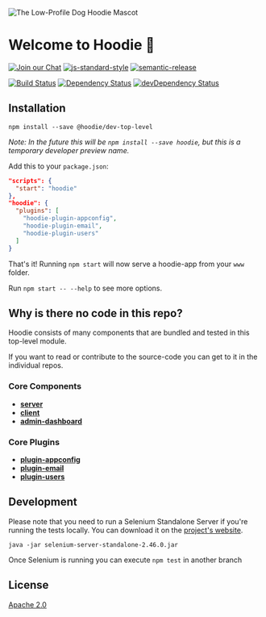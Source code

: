 ![The Low-Profile Dog Hoodie Mascot](https://avatars1.githubusercontent.com/u/1888826?v=3&s=200)

# Welcome to Hoodie 🎉

[![Join our Chat](https://img.shields.io/badge/Chat-IRC%20or%20Slack-blue.svg)](http://hood.ie/chat)
[![js-standard-style](https://img.shields.io/badge/code%20style-standard-brightgreen.svg?style=flat)](https://github.com/feross/standard)
[![semantic-release](https://img.shields.io/badge/%20%20%F0%9F%93%A6%F0%9F%9A%80-semantic--release-e10079.svg)](https://github.com/semantic-release/semantic-release)

[![Build Status](https://travis-ci.org/hoodiehq/hoodie.svg?branch=master)](https://travis-ci.org/hoodiehq/hoodie)
[![Dependency Status](https://david-dm.org/hoodiehq/hoodie.svg)](https://david-dm.org/hoodiehq/hoodie)
[![devDependency Status](https://david-dm.org/hoodiehq/hoodie/dev-status.svg)](https://david-dm.org/hoodiehq/hoodie#info=devDependencies)

## Installation

`npm install --save @hoodie/dev-top-level`

_Note: In the future this will be `npm install --save hoodie`, but this is a temporary developer preview name._

Add this to your `package.json`:

```json
"scripts": {
  "start": "hoodie"
},
"hoodie": {
  "plugins": [
    "hoodie-plugin-appconfig",
    "hoodie-plugin-email",
    "hoodie-plugin-users"
  ]
}
```

That's it! Running `npm start` will now serve a hoodie-app from your `www` folder.

Run `npm start -- --help` to see more options.

## Why is there no code in this repo?

Hoodie consists of many components that are bundled and tested in this top-level module.

If you want to read or contribute to the source-code you can get to it in the individual repos.

### Core Components

- [**server**](https://github.com/hoodiehq/hoodie-server)
- [**client**](https://github.com/hoodiehq/hoodie.js)
- [**admin-dashboard**](https://github.com/hoodiehq/hoodie-admin-dashboard)

### Core Plugins

- [**plugin-appconfig**](https://github.com/hoodiehq/hoodie-plugin-appconfig)
- [**plugin-email**](https://github.com/hoodiehq/hoodie-plugin-email)
- [**plugin-users**](https://github.com/hoodiehq/hoodie-plugin-users)

## Development

Please note that you need to run a Selenium Standalone Server if you're running the tests locally. You can download it on the [project's website](http://www.seleniumhq.org/download/).

`java -jar selenium-server-standalone-2.46.0.jar`

Once Selenium is running you can execute `npm test` in another branch

## License

[Apache 2.0](LICENSE)
